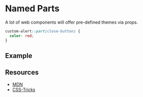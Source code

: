 # Named Parts

A lot of web components will offer pre-defined themes via props. 

```css
custom-alert::part(close-button) {
  color: red;
}
```


## Example

## Resources

- [MDN]()
- [CSS-Tricks]()

